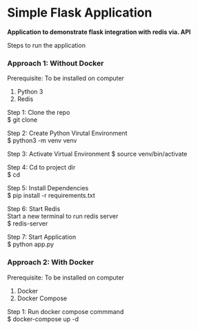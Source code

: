 # Simple Flask Application

**Application to demonstrate flask integration with redis via. API**

Steps to run the application

### Approach 1: Without Docker

Prerequisite: To be installed on computer
1. Python 3
2. Redis 

Step 1: Clone the repo  
$ git clone <repo-url>

Step 2: Create Python Virutal Environment  
$ python3 -m venv venv  

Step 3: Activate Virtual Environment
$ source venv/bin/activate  

Step 4: Cd to project dir  
$ cd <repo-name>  

Step 5: Install Dependencies  
$ pip install -r requirements.txt  

Step 6: Start Redis  
Start a new terminal to run redis server  
$ redis-server  

Step 7: Start Application  
$ python app.py  



### Approach 2: With Docker

Prerequisite: To be installed on computer
1. Docker
2. Docker Compose

Step 1: Run docker compose commmand  
$ docker-compose up -d  


